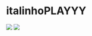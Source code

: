 # italinhoPLAYYY
![](https://media1.tenor.com/m/xLSK5ndb1sEAAAAC/sociedade-esportiva-palmeiras-palmeiras.gif)
![](https://media.tenor.com/Em5BxiSLDNgAAAAM/dancinha-comemorando.gif)
